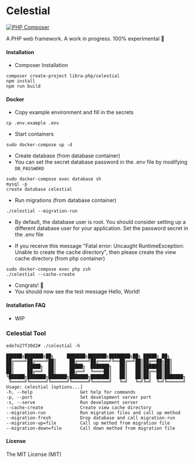 # Celestial
[![PHP Composer](https://github.com/libra-php/constellation/actions/workflows/php.yml/badge.svg?branch=main)](https://github.com/libra-php/constellation/actions/workflows/php.yml)

A PHP web framework.
A work in progress. 100% experimental 🤣


#### Installation
- Composer Installation
```
composer create-project libra-php/celestial
npm install
npm run build
```

#### Docker
- Copy example environment and fill in the secrets
```
cp .env.example .env
```

- Start containers
```
sudo docker-compose up -d
```

- Create database (from database container)
- You can set the secret database password in the .env file by modifying
`DB_PASSWORD`
```
sudo docker-compose exec database sh
mysql -p
create database celestial
```

- Run migrations (from database container)
```
./celestial --migration-run
```

- By default, the database user is root. You should consider setting up a different database user for your application. Set the password secret in the .env file


- If you receive this message "Fatal error: Uncaught RuntimeException: Unable to create the cache directory", then please create the view cache directory (from php container)
```
sudo docker-compose exec php zsh
./celestial --cache-create
```

- Congrats! 🥳
- You should now see the test message Hello, World!


#### Installation FAQ
- WIP


### Celestial Tool
```
ede7e27f30d2# ./celestial -h

██████╗███████╗██╗     ███████╗███████╗████████╗██╗ █████╗ ██╗
██╔════╝██╔════╝██║     ██╔════╝██╔════╝╚══██╔══╝██║██╔══██╗██║
██║     █████╗  ██║     █████╗  ███████╗   ██║   ██║███████║██║
██║     ██╔══╝  ██║     ██╔══╝  ╚════██║   ██║   ██║██╔══██║██║
╚██████╗███████╗███████╗███████╗███████║   ██║   ██║██║  ██║███████╗
 ╚═════╝╚══════╝╚══════╝╚══════╝╚══════╝   ╚═╝   ╚═╝╚═╝  ╚═╝╚══════╝
Usage: celestial [options...]
-h, --help                  Get help for commands
-p, --port                  Set development server port
-s, --serve                 Run development server
--cache-create              Create view cache directory
--migration-run             Run migration files and call up method
--migration-fresh           Drop database and call migration-run
--migration-up=file         Call up method from migration file
--migration-down=file       Call down method from migration file
```


#### License
The MIT License (MIT)
